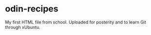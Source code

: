 # odin-recipes
My first HTML file from school. Uploaded for posterity and to learn Git through xUbuntu.